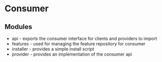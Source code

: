 # Consumer

## Modules
- api - exports the consumer interface for clients and providers to import
- features - used for managing the feature repository for consumer
- installer - provides a simple install script 
- provider - provides an implementation of the consumer api